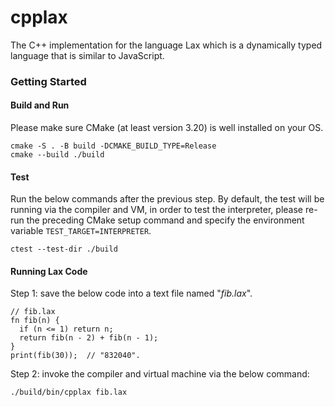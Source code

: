 # cpplax
The C++ implementation for the language Lax which is a dynamically typed language that is similar to JavaScript.
 
### Getting Started

#### Build and Run

Please make sure CMake (at least version 3.20) is well installed on your OS.

```
cmake -S . -B build -DCMAKE_BUILD_TYPE=Release
cmake --build ./build
```

#### Test

Run the below commands after the previous step. By default, the test will be running via the compiler and VM, in order to test the interpreter, please re-run the preceding CMake setup command and specify the environment variable `TEST_TARGET=INTERPRETER`.

```
ctest --test-dir ./build
```

#### Running Lax Code

Step 1: save the below code into a text file named "*fib.lax*".

```lax
// fib.lax
fn fib(n) {
  if (n <= 1) return n;
  return fib(n - 2) + fib(n - 1);
}
print(fib(30));  // "832040".
```

Step 2: invoke the compiler and virtual machine via the below command:

```shell
./build/bin/cpplax fib.lax
```
